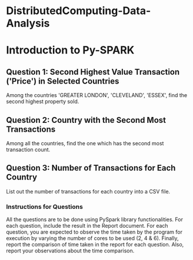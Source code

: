 # DistributedComputing-Data-Analysis

# Introduction to Py-SPARK

## Question 1: Second Highest Value Transaction ('Price') in Selected Countries
Among the countries 'GREATER LONDON', 'CLEVELAND', 'ESSEX', find the second highest property sold.

## Question 2: Country with the Second Most Transactions
Among all the countries, find the one which has the second most transaction count.

## Question 3: Number of Transactions for Each Country
List out the number of transactions for each country into a CSV file.

### Instructions for Questions
All the questions are to be done using PySpark library functionalities. For each question, include the result in the Report document. For each question, you are expected to observe the time taken by the program for execution by varying the number of cores to be used (2, 4 & 6). Finally, report the comparison of time taken in the report for each question. Also, report your observations about the time comparison.

